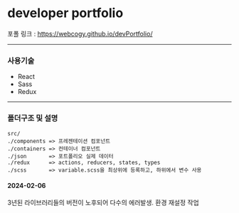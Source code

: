 # developer portfolio

포폴 링크 : https://webcogy.github.io/devPortfolio/

---

### 사용기술

- React
- Sass
- Redux

---

### 폴더구조 및 설명

```
src/
./components => 프레젠테이션 컴포넌트
./containers => 컨테이너 컴포넌트
./json       => 포트폴리오 실제 데이터
./redux      => actions, reducers, states, types
./scss       => variable.scss을 최상위에 등록하고, 하위에서 변수 사용
```

#### 2024-02-06

3년된 라이브러리들의 버전이 노후되어 다수의 에러발생. 환경 재설정 작업
